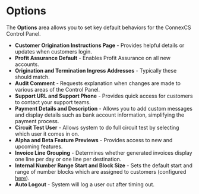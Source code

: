 # Options
The **Options** area allows you to set key default behaviors for the ConnexCS Control Panel. 

* **Customer Origination Instructions Page** - Provides helpful details or updates when customers login. 
* **Profit Assurance Default** - Enables Profit Assurance on all new accounts. 
* **Origination and Termination Ingress Addresses** - Typically these should match.
* **Audit Comment** - Requests explanation when changes are made to various areas of the Control Panel. 
* **Support URL and Support Phone** - Provides quick access for customers to contact your support teams. 
* **Payment Details and Description** - Allows you to add custom messages and display details such as bank account information, simplifying the payment process.
* **Circuit Test User** - Allows system to do full circuit test by selecting which user it comes in on.
* **Alpha and Beta Feature Previews** - Provides access to new and upcoming features.
* **Invoice Line Grouping** - Determines whether generated invoices display one line per day or one line per destination.
* **Internal Number Range Start and Block Size** - Sets the default start and range of number blocks which are assigned to customers (configured [here](https://staging--connexcs-docs.netlify.app/customer/main/#internal-number-block)). 
* **Auto Logout** - System will log a user out after timing out. 
